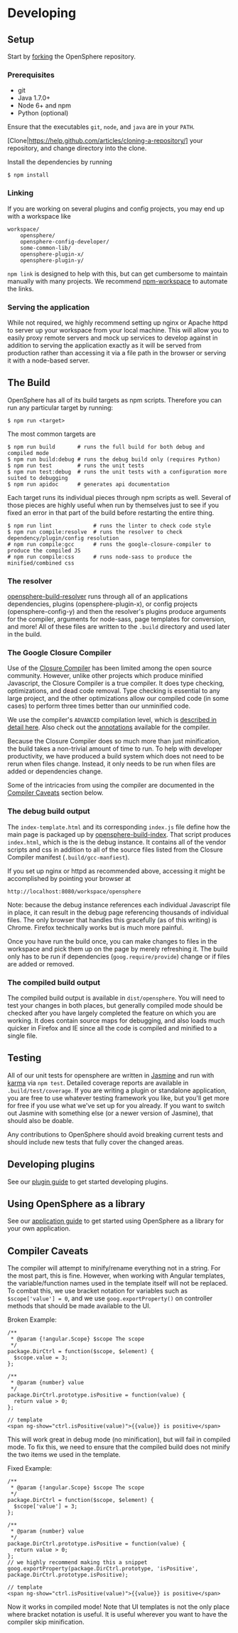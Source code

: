 # Developing

## Setup

Start by [forking](https://github.com/ngageoint/opensphere/fork) the OpenSphere repository.

### Prerequisites

* git
* Java 1.7.0+
* Node 6+ and npm
* Python (optional)

Ensure that the executables `git`, `node`, and `java` are in your `PATH`.

[Clone|https://help.github.com/articles/cloning-a-repository/] your repository, and change directory into the clone.

Install the dependencies by running

    $ npm install

### Linking

If you are working on several plugins and config projects, you may end up with a workspace like

    workspace/
        opensphere/
        opensphere-config-developer/
        some-common-lib/
        opensphere-plugin-x/
        opensphere-plugin-y/

`npm link` is designed to help with this, but can get cumbersome to maintain manually with many projects. We recommend [npm-workspace](https://www.npmjs.com/package/npm-workspace) to automate the links.

### Serving the application

While not required, we highly recommend setting up nginx or Apache httpd to server up your workspace from your local machine. This will allow you to easily proxy remote servers and mock up services to develop against in addition to serving the application exactly as it will be served from production rather than accessing it via a file path in the browser or serving it with a node-based server.

## The Build

OpenSphere has all of its build targets as npm scripts. Therefore you can run any particular target by running:

    $ npm run <target>

The most common targets are

    $ npm run build       # runs the full build for both debug and compiled mode
    $ npm run build:debug # runs the debug build only (requires Python) 
    $ npm run test        # runs the unit tests
    $ npm run test:debug  # runs the unit tests with a configuration more suited to debugging
    $ npm run apidoc      # generates api documentation
    
Each target runs its individual pieces through npm scripts as well. Several of those pieces are highly useful when run by themselves just to see if you fixed an error in that part of the build before restarting the entire thing.

    $ npm run lint             # runs the linter to check code style
    $ npm run compile:resolve  # runs the resolver to check dependency/plugin/config resolution
    # npm run compile:gcc      # runs the google-closure-compiler to produce the compiled JS
    # npm run compile:css      # runs node-sass to produce the minified/combined css

### The resolver

[opensphere-build-resolver](https://github.com/ngageoint/opensphere-build-resolver) runs through all of an applications dependencies, plugins (opensphere-plugin-x), or config projects (opensphere-config-y) and then the resolver's plugins produce arguments for the compiler, arguments for node-sass, page templates for conversion, and more! All of these files are written to the `.build` directory and used later in the build.

### The Google Closure Compiler

Use of the [Closure Compiler](https://developers.google.com/closure/compiler/) has been limited among the open source community. However, unlike other projects which produce minified Javascript, the Closure Compiler is a true compiler. It does type checking, optimizations, and dead code removal. Type checking is essential to any large project, and the other optimizations allow our compiled code (in some cases) to perform three times better than our unminified code.

We use the compiler's `ADVANCED` compilation level, which is [described in detail here](https://developers.google.com/closure/compiler/docs/api-tutorial3). Also check out the [annotations](https://developers.google.com/closure/compiler/docs/js-for-compiler) available for the compiler.

Because the Closure Compiler does so much more than just minification, the build takes a non-trivial amount of time to run. To help with developer productivity, we have produced a build system which does not need to be rerun when files change. Instead, it only needs to be run when files are added or dependencies change.

Some of the intricacies from using the compiler are documented in the [Compiler Caveats](#caveats) section below.

### The debug build output

The `index-template.html` and its corresponding `index.js` file define how the main page is packaged up by [opensphere-build-index](https://github.com/ngageoint/opensphere-build-index). That script produces `index.html`, which is the is the debug instance. It contains all of the vendor scripts and css in addition to all of the source files listed from the Closure Compiler manifest (`.build/gcc-manfiest`).

If you set up nginx or httpd as recommended above, accessing it might be accomplished by pointing your browser at

    http://localhost:8080/workspace/opensphere

Note: because the debug instance references each individual Javascript file in place, it can result in the debug page referencing thousands of individual files. The only browser that handles this gracefully (as of this writing) is Chrome. Firefox technically works but is much more painful.

Once you have run the build once, you can make changes to files in the workspace and pick them up on the page by merely refreshing it. The build only has to be run if dependencies (`goog.require/provide`) change or if files are added or removed.

### The compiled build output

The compiled build output is available in `dist/opensphere`. You will need to test your changes in both places, but generally compiled mode should be checked after you have largely completed the feature on which you are working. It does contain source maps for debugging, and also loads much quicker in Firefox and IE since all the code is compiled and minified to a single file.

## Testing

All of our unit tests for opensphere are written in [Jasmine](https://jasmine.github.io/) and run with [karma](https://karma-runner.github.io/1.0/index.html) via `npm test`. Detailed coverage reports are available in `.build/test/coverage`. If you are writing a plugin or standalone application, you are free to use whatever testing framework you like, but you'll get more for free if you use what we've set up for you already. If you want to switch out Jasmine with something else (or a newer version of Jasmine), that should also be doable.

Any contributions to OpenSphere should avoid breaking current tests and should include new tests that fully cover the changed areas.

## Developing plugins

See our [plugin guide](https://github.com/ngageoint/opensphere/blob/master/PLUGIN_DEVELOPMENT.md) to get started developing plugins.

## Using OpenSphere as a library

See our [application guide](https://github.com/ngageoint/opensphere/blob/master/APP_DEVELOPMENT.md) to get started using OpenSphere as a library for your own application.

## <a name="caveats"></a> Compiler Caveats

The compiler will attempt to minify/rename everything not in a string. For the most part, this is fine. However, when working with Angular templates, the variable/function names used in the template itself will not be replaced. To combat this, we use bracket notation for variables such as `$scope['value'] = 0`, and we use `goog.exportProperty()` on controller methods that should be made available to the UI.

Broken Example:

    /**
     * @param {!angular.Scope} $scope The scope
     */
    package.DirCtrl = function($scope, $element) {
      $scope.value = 3;
    };

    /**
     * @param {number} value
     */
    package.DirCtrl.prototype.isPositive = function(value) {
      return value > 0;
    };

    // template
    <span ng-show="ctrl.isPositive(value)">{{value}} is positive</span>

This will work great in debug mode (no minification), but will fail in compiled mode. To fix this, we need to ensure that the compiled build does not minify the two items we used in the template.

Fixed Example:

    /**
     * @param {!angular.Scope} $scope The scope
     */
    package.DirCtrl = function($scope, $element) {
      $scope['value'] = 3;
    };

    /**
     * @param {number} value
     */
    package.DirCtrl.prototype.isPositive = function(value) {
      return value > 0;
    };
    // we highly recommend making this a snippet
    goog.exportProperty(package.DirCtrl.prototype, 'isPositive', package.DirCtrl.prototype.isPositive);

    // template
    <span ng-show="ctrl.isPositive(value)">{{value}} is positive</span>

Now it works in compiled mode! Note that UI templates is not the only place where bracket notation is useful. It is useful wherever you want to have the compiler skip minification.

